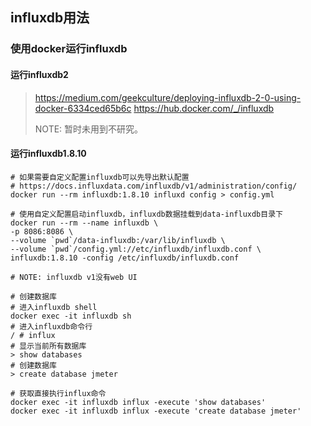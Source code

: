 ## influxdb用法

### 使用docker运行influxdb



#### 运行influxdb2

> https://medium.com/geekculture/deploying-influxdb-2-0-using-docker-6334ced65b6c
> https://hub.docker.com/_/influxdb
>
> NOTE: 暂时未用到不研究。



#### 运行influxdb1.8.10

```shell
# 如果需要自定义配置influxdb可以先导出默认配置
# https://docs.influxdata.com/influxdb/v1/administration/config/
docker run --rm influxdb:1.8.10 influxd config > config.yml

# 使用自定义配置启动influxdb，influxdb数据挂载到data-influxdb目录下
docker run --rm --name influxdb \
-p 8086:8086 \
--volume `pwd`/data-influxdb:/var/lib/influxdb \
--volume `pwd`/config.yml://etc/influxdb/influxdb.conf \
influxdb:1.8.10 -config /etc/influxdb/influxdb.conf
  
# NOTE: influxdb v1没有web UI

# 创建数据库
# 进入influxdb shell
docker exec -it influxdb sh
# 进入influxdb命令行
/ # influx
# 显示当前所有数据库
> show databases
# 创建数据库
> create database jmeter

# 获取直接执行influx命令
docker exec -it influxdb influx -execute 'show databases'
docker exec -it influxdb influx -execute 'create database jmeter'
```

